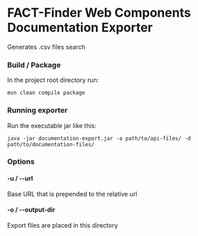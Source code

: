 # FACT-Finder Web Components Documentation Exporter

Generates .csv files search

### Build / Package

In the project root directory run: 

	mvn clean compile package

### Running exporter

Run the executable jar like this:

	java -jar documentation-export.jar -a path/to/api-files/ -d path/to/documentation-files/ 
	
### Options

#### -u / --url

Base URL that is prepended to the relative url

#### -o / --output-dir

Export files are placed in this directory
	
